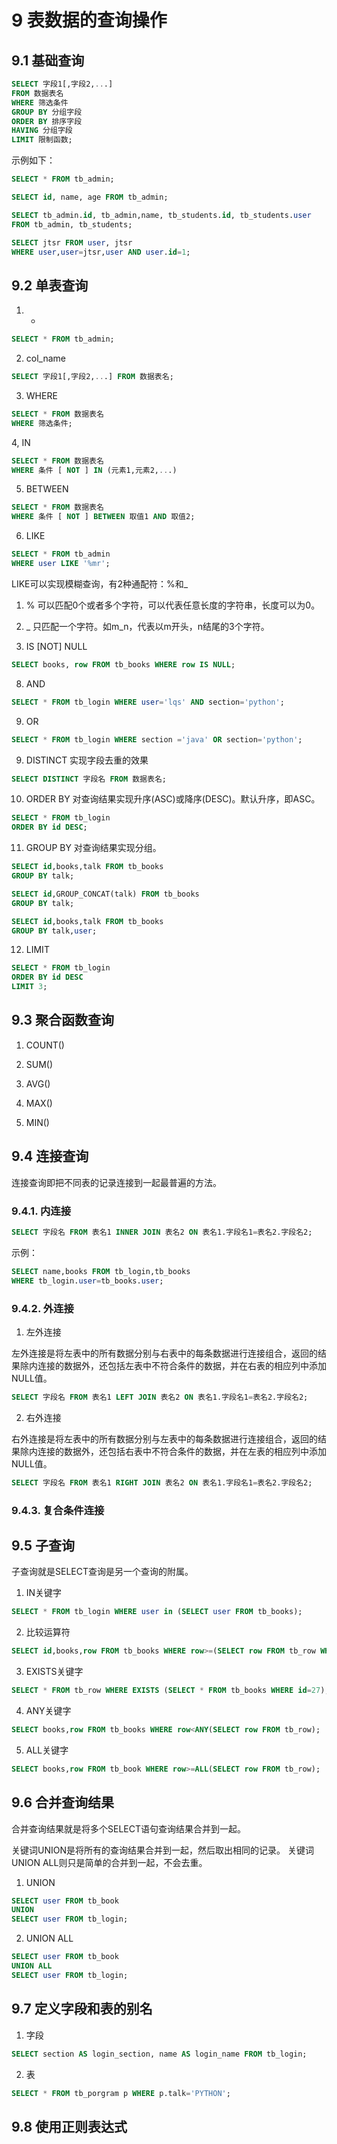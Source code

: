 # 9 表数据的查询操作

## 9.1 基础查询
```sql
SELECT 字段1[,字段2,...]
FROM 数据表名
WHERE 筛选条件
GROUP BY 分组字段
ORDER BY 排序字段
HAVING 分组字段
LIMIT 限制函数;
```

示例如下：
```sql
SELECT * FROM tb_admin;

SELECT id, name, age FROM tb_admin;

SELECT tb_admin.id, tb_admin,name, tb_students.id, tb_students.user
FROM tb_admin, tb_students;

SELECT jtsr FROM user, jtsr
WHERE user,user=jtsr,user AND user.id=1;
```
## 9.2 单表查询
1. *
```sql
SELECT * FROM tb_admin;
```

2. col_name
```sql
SELECT 字段1[,字段2,...] FROM 数据表名;
```

3. WHERE
```sql
SELECT * FROM 数据表名
WHERE 筛选条件;
```

4, IN
```sql
SELECT * FROM 数据表名
WHERE 条件 [ NOT ] IN (元素1,元素2,...)
```

5. BETWEEN
```sql
SELECT * FROM 数据表名
WHERE 条件 [ NOT ] BETWEEN 取值1 AND 取值2;
```

6. LIKE
```sql
SELECT * FROM tb_admin
WHERE user LIKE '%mr';
```
LIKE可以实现模糊查询，有2种通配符：%和_
1. % 可以匹配0个或者多个字符，可以代表任意长度的字符串，长度可以为0。
2. _ 只匹配一个字符。如m_n，代表以m开头，n结尾的3个字符。

7. IS [NOT] NULL
```sql
SELECT books, row FROM tb_books WHERE row IS NULL;
```

8. AND
```sql
SELECT * FROM tb_login WHERE user='lqs' AND section='python';
```

9. OR
```sql
SELECT * FROM tb_login WHERE section ='java' OR section='python';
```

9. DISTINCT
实现字段去重的效果
```sql
SELECT DISTINCT 字段名 FROM 数据表名;
```

10. ORDER BY
对查询结果实现升序(ASC)或降序(DESC)。默认升序，即ASC。
```sql
SELECT * FROM tb_login 
ORDER BY id DESC;
```

11. GROUP BY
对查询结果实现分组。
```sql
SELECT id,books,talk FROM tb_books
GROUP BY talk;
```

```sql
SELECT id,GROUP_CONCAT(talk) FROM tb_books 
GROUP BY talk;
```

```sql
SELECT id,books,talk FROM tb_books
GROUP BY talk,user;
```

12. LIMIT
```sql
SELECT * FROM tb_login 
ORDER BY id DESC 
LIMIT 3;
```


## 9.3 聚合函数查询

1. COUNT()

2. SUM()

3. AVG()

4. MAX()

5. MIN()

## 9.4 连接查询
连接查询即把不同表的记录连接到一起最普遍的方法。

### 9.4.1. 内连接
```sql
SELECT 字段名 FROM 表名1 INNER JOIN 表名2 ON 表名1.字段名1=表名2.字段名2;
```
示例：
```sql
SELECT name,books FROM tb_login,tb_books 
WHERE tb_login.user=tb_books.user;
```

### 9.4.2. 外连接

1. 左外连接

左外连接是将左表中的所有数据分别与右表中的每条数据进行连接组合，返回的结果除内连接的数据外，还包括左表中不符合条件的数据，并在右表的相应列中添加NULL值。
```sql
SELECT 字段名 FROM 表名1 LEFT JOIN 表名2 ON 表名1.字段名1=表名2.字段名2;
```


2. 右外连接

右外连接是将左表中的所有数据分别与左表中的每条数据进行连接组合，返回的结果除内连接的数据外，还包括右表中不符合条件的数据，并在左表的相应列中添加NULL值。
```sql
SELECT 字段名 FROM 表名1 RIGHT JOIN 表名2 ON 表名1.字段名1=表名2.字段名2;
```

### 9.4.3. 复合条件连接


## 9.5 子查询
子查询就是SELECT查询是另一个查询的附属。

1. IN关键字
```sql
SELECT * FROM tb_login WHERE user in (SELECT user FROM tb_books);
```

2. 比较运算符
```sql
SELECT id,books,row FROM tb_books WHERE row>=(SELECT row FROM tb_row WHERE id=1);
```

3. EXISTS关键字
```sql
SELECT * FROM tb_row WHERE EXISTS (SELECT * FROM tb_books WHERE id=27);
```

4. ANY关键字
```sql
SELECT books,row FROM tb_books WHERE row<ANY(SELECT row FROM tb_row);
```

5. ALL关键字
```sql
SELECT books,row FROM tb_book WHERE row>=ALL(SELECT row FROM tb_row);
```

## 9.6 合并查询结果
合并查询结果就是将多个SELECT语句查询结果合并到一起。

关键词UNION是将所有的查询结果合并到一起，然后取出相同的记录。
关键词UNION ALL则只是简单的合并到一起，不会去重。

1. UNION
```sql
SELECT user FROM tb_book
UNION 
SELECT user FROM tb_login;
```

2. UNION ALL
```sql
SELECT user FROM tb_book
UNION ALL
SELECT user FROM tb_login;
```

## 9.7 定义字段和表的别名

1. 字段
```sql
SELECT section AS login_section, name AS login_name FROM tb_login;
```

2. 表
```sql
SELECT * FROM tb_porgram p WHERE p.talk='PYTHON';
```

## 9.8 使用正则表达式
